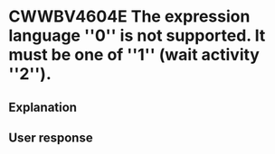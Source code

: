 # CWWBV4604E The expression language ''0'' is not supported. It must be one of ''1'' (wait activity ''2'').

## Explanation

## User response